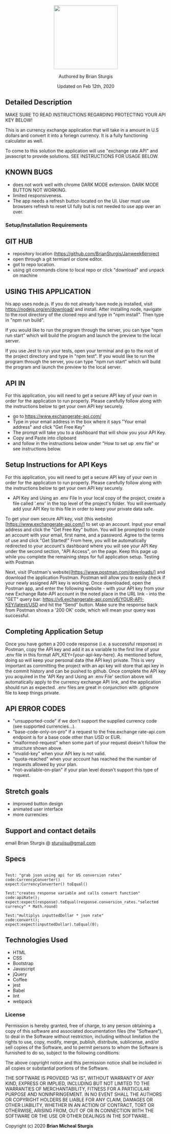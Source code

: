 <div align="center">
<img src="" width="200px" height="auto" >
</div>
<p align="center"> Authored by Brian Sturgis</p>
<p align="center">Updated on Feb 12th, 2020</p>

## Detailed Description
MAKE SURE TO READ INSTRUCTIONS REGARDING PROTECTING YOUR API KEY BELOW!

This is an currency exchange application that will take in a amount in U.S dollars and convert it into a foriegn currency. It is a fully functioning calculator as well. 

To come to this solution the application will use "exchange rate API" and javascript to provide solutions.  SEE INSTRUCTIONS FOR USAGE BELOW.

## KNOWN BUGS
- does not work well with chrome DARK MODE extension.  DARK MODE BUTTON NOT WORKING.
- limited responsiveness.
- The app needs a refresh button located on the UI.  User must use browsers refresh to reset UI fully but is not needed to use app over an over.

### Setup/Installation Requirements

## GIT HUB
- repository location (https://github.com/BrianSturgis/Janweek6project
- open through a git termianl or clone editor.
- got to repo location.
- using git commands clone to local repo or click "download" and unpack on machine

## USING THIS APPLICATION
his app uses node.js. If you do not already have node.js installed, visit https://nodejs.org/en/download/ and install.
After installing node, navigate to the root directory of the cloned repo and type in "npm install".
Then type in "npm run build".

If you would like to run the program through the server, you can type "npm run start" which will build the program and launch the preview to the local server.

If you use Jest to run your tests, open your terminal and go to the root of the project directory and type in "npm test".
If you would like to run the program through the server, you can type "npm run start" which will build the program and launch the preview to the local server.

## API IN

For this application, you will need to get a secure API key of your own in order for the application to run properly. Please carefully follow along with the instructions below to get your own API key securely.
- go to https://www.exchangerate-api.com/
- Type in your email address in the box where it says "Your email address" and click "Get Free Key"
- The prompt will take you to a dashboard that will show you your API Key.
- Copy and Paste into clipboard
- and follow in the instructions below under "How to set up .env file" or see instructions below.

## Setup Instructions for API Keys
For this application, you will need to get a secure API key of your own in order for the application to run properly. Please carefully follow along with the instructions below to get your own API key securely.

- API Key and Using an .env File
In your local copy of the project, create a file called '.env' in the top level of the project's folder. You will eventually add your API Key to this file in order to keep your private data safe.

To get your own secure API key, visit (this website)[https://www.exchangerate-api.com/] to set up an account.
Input your email address and click the "Get Free Key" button.  You will be prompted to create an account with your email, first name, and a password. Agree to the terms of use and click "Get Started!"
From here, you will be automatically redirected to your account's dashboard where you will see your API Key under the second section, "API Access", on the page. Keep this page up while you complete the remaining steps for full application setup.
Testing with Postman

Next, visit (Postman's website)[https://www.postman.com/downloads/] and download the application Postman. Postman will allow you to easily check if your newly assigned API key is working.
Once downloaded, open the Postman app, and enter the following website - with your API key from your new Exchange Rate-API account in the noted place in the URL link - into the "GET" query bar: https://v6.exchangerate-api.com/v6/YOUR-API-KEY/latest/USD and hit the "Send" button.
Make sure the response back from Postman shows a '200 OK' code, which will mean your query was successful.

## Completing Application Setup
Once you have gotten a 200 code response (i.e. a successful response) in Postman, copy the API key and add it as a variable to the first line of your .env file in this format API_KEY={your-api-key-here}. As mentioned before, doing so will keep your personal data (the API key) private.  This is very important as committing the project with an api key will store that api key in the commit history and can be pushed to github.
Once complete the API key you acquired in the 'API Key and Using an .env File' section above will automatically apply to the currency exchange API link, and the application should run as expected.  .env files are great in conjunction with .gitignore file to keep things private.

## API ERROR CODES
- "unsupported-code" if we don't support the supplied currency code (see supported currencies...).
- "base-code-only-on-pro" if a request to the free.exchange rate-api.com endpoint is for a base code other than USD or EUR.
- "malformed-request" when some part of your request doesn't follow the structure shown above.
- "invalid-key" when your API key is not valid.
- "quota-reached" when your account has reached the the number of requests allowed by your plan.
- "not-available-on-plan" if your plan level doesn't support this type of request.

## Stretch goals
- improved button design
- animated user interface
- more currencies

## Support and contact details
email Brian Sturgis @ <sturujisu@gmail.com>

## Specs
```JS

Test: "grab json using api for US conversion rates"
code:CurrencyConverter()
expect:CurrencyConverter() toEqual()

Test:"creates response variable and calls convert function"
code:apiRate();
expect:expect(response).toEqual(response.conversion_rates."selected currency" * Math.round)

Test:"multiplys inputtedDollar * json rate"
code:convert();
expect:expect(inputtedDollar).toEqual(0);

```

## Technologies Used
* HTML
* CSS
* Bootstrap
* Javascript
* jQuery
* Coffee
* jest
* Babel
* lint
* webpack

### License

Permission is hereby granted, free of charge, to any person obtaining a copy of this software and associated documentation files (the "Software"), to deal in the Software without restriction, including without limitation the rights to use, copy, modify, merge, publish, distribute, sublicense, and/or sell copies of the Software, and to permit persons to whom the Software is furnished to do so, subject to the following conditions:

The above copyright notice and this permission notice shall be included in all copies or substantial portions of the Software.

THE SOFTWARE IS PROVIDED "AS IS", WITHOUT WARRANTY OF ANY KIND, EXPRESS OR IMPLIED, INCLUDING BUT NOT LIMITED TO THE WARRANTIES OF MERCHANTABILITY, FITNESS FOR A PARTICULAR PURPOSE AND NONINFRINGEMENT. IN NO EVENT SHALL THE AUTHORS OR COPYRIGHT HOLDERS BE LIABLE FOR ANY CLAIM, DAMAGES OR OTHER LIABILITY, WHETHER IN AN ACTION OF CONTRACT, TORT OR OTHERWISE, ARISING FROM, OUT OF OR IN CONNECTION WITH THE SOFTWARE OR THE USE OR OTHER DEALINGS IN THE SOFTWARE..

Copyright (c) 2020 **Brian Micheal Sturgis**